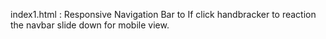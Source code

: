 index1.html : Responsive Navigation Bar to If click handbracker to reaction the navbar slide down for mobile view.
